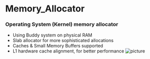 # Memory_Allocator
### Operating System (Kernel) memory allocator
- Using Buddy system on physical RAM
- Slab allocator for more sophisticated allocations
- Caches & Small Memory Buffers supported
- L1 hardware cache alignment, for better performance
![picture](https://i.imgur.com/Kuxpk9U.png)
